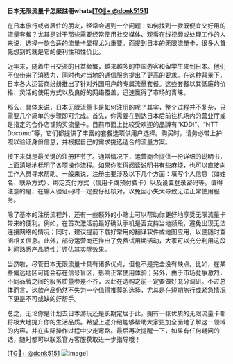 **日本无限流量卡怎麽註冊whats[[TG💪+ @donk5151](https://t.me/s/donk5151)]**

在日本旅行或者居住的朋友，经常会遇到一个问题：如何找到一款既便宜又好用的流量套餐？尤其是对于那些需要经常使用社交媒体、观看在线视频或处理工作的人来说，选择一款合适的流量卡显得尤为重要。而提到日本的无限流量卡，很多人首先想到的就是它的便利性和性价比。

近年来，随着中日交流的日益频繁，越来越多的中国游客和留学生来到日本。他们不仅带来了消费力，同时也对当地的通信服务提出了更高的要求。在这种背景下，日本各大运营商纷纷推出了针对外国用户的专属流量套餐。这些套餐以其低廉的价格、灵活的使用方式以及良好的网络覆盖，迅速赢得了市场的青睐。

那么，具体来说，日本无限流量卡是如何注册的呢？其实，整个过程并不复杂，只需要几个简单的步骤即可完成。首先，你需要在到达日本后前往机场内的营业厅或是指定的合作店铺购买流量卡。目前市面上比较受欢迎的品牌有“KDDI”、“NTT Docomo”等，它们都提供了丰富的套餐选项供用户选择。购买时，请务必带上护照以验证身份信息，并根据自己的需求挑选适合的流量方案。

接下来就是最关键的注册环节了。通常情况下，运营商会提供一份详细的说明书，上面清晰地标明了各项操作流程。如果你觉得阅读说明书有些麻烦，也可以直接向工作人员寻求帮助。一般来说，注册主要涉及以下几个方面：填写个人信息（如姓名、联系方式）、绑定支付方式（信用卡或预付费卡）以及设置登录密码等。值得注意的是，在输入验证码时一定要仔细核对，以免因小失大导致无法正常使用服务。

除了基本的注册流程外，还有一些额外的小贴士可以帮助你更好地享受无限流量卡带来的便利。例如，在首次激活前最好确认手机是否支持当地频段，避免出现无法连接网络的情况；同时，建议提前下载好常用的翻译软件或地图应用，以便随时查阅相关信息。此外，部分运营商还推出了免费试用期活动，大家可以充分利用这段时间熟悉产品特性并评估其实际效果。

当然啦，尽管日本无限流量卡具有诸多优点，但也不是完全没有缺点。比如，在某些偏远地区可能会存在信号盲区，影响正常使用体验；另外，由于市场竞争激烈，不同品牌之间的服务质量参差不齐，因此在选购之前一定要做好充分调研。不过总体而言，这款产品仍然不失为一个值得推荐的选择，尤其是在短期旅行或紧急情况下更是不可或缺的好帮手。

总之，无论你是计划去日本游玩还是长期定居于此，拥有一张优质的无限流量卡都将极大地提升你的生活品质。希望上述介绍能够帮助大家更加全面地了解这一领域的内容，并在实际操作过程中少走弯路。最后再次提醒一下，如果有任何疑问的话，随时都可以联系官方客服获取进一步指导哦！

[[TG💪+ @donk5151](https://t.me/s/donk5151) ![Image](https://i.postimg.cc/rwNCRYN7/Snipaste-2025-04-30-17-27-05.png)]